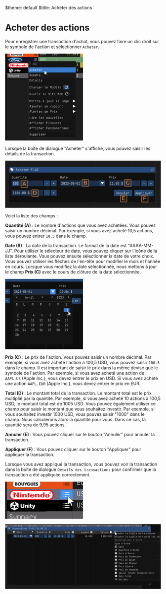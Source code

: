 $theme: default
$title: Acheter des actions

Acheter des actions
===================

Pour enregistrer une transaction d'achat, vous pouvez faire un clic droit sur le symbole de l'action et sélectionner `Acheter`.

<img src="./img/buy_stock_01.png" width="50%"/>

Lorsque la boîte de dialogue "Acheter" s'affiche, vous pouvez saisir les détails de la transaction.

![Acheter une action](./img/buy_stock_02.png)

Voici la liste des champs :

**Quantité (A)** : Le nombre d'actions que vous avez achetées. Vous pouvez saisir un nombre décimal. Par exemple, si vous avez acheté 10,5 actions, vous pouvez entrer `10.5` dans le champ.

**Date (B)** : La date de la transaction. Le format de la date est "AAAA-MM-JJ". Pour utiliser le sélecteur de date, vous pouvez cliquer sur l'icône de la liste déroulante. Vous pouvez ensuite sélectionner la date de votre choix. Vous pouvez utiliser les flèches de l'en-tête pour modifier le mois et l'année en cours. Lorsque vous modifiez la date sélectionnée, nous mettons à jour le champ **Prix (C)** avec le cours de clôture de la date sélectionnée. 

<img src="./img/buy_stock_03.png" width="50%"/>

**Prix (C)** : Le prix de l'action. Vous pouvez saisir un nombre décimal. Par exemple, si vous avez acheté l'action à 100,5 USD, vous pouvez saisir `100.5` dans le champ. Il est important de saisir le prix dans la même devise que le symbole de l'action. Par exemple, si vous avez acheté une action de `AAPL.US` (Apple Inc.), vous devez entrer le prix en USD. Si vous avez acheté une action `AAPL.EUR` (Apple Inc.), vous devez entrer le prix en EUR.

**Total (D)** : Le montant total de la transaction. Le montant total est le prix multiplié par la quantité. Par exemple, si vous avez acheté 10 actions à 100,5 USD, le montant total est de 1005 USD. Vous pouvez également utiliser ce champ pour saisir le montant que vous souhaitez investir. Par exemple, si vous souhaitez investir 1000 USD, vous pouvez saisir "1000" dans le champ. Nous calculerons alors la quantité pour vous. Dans ce cas, la quantité sera de 9,95 actions.

**Annuler (E)** : Vous pouvez cliquer sur le bouton "Annuler" pour annuler la transaction.

**Appliquer (F)** : Vous pouvez cliquer sur le bouton "Appliquer" pour appliquer la transaction.

Lorsque vous avez appliqué la transaction, vous pouvez voir la transaction dans la boîte de dialogue `Détails des transactions` pour confirmer que la transaction a été appliquée correctement.

<img src="./img/buy_stock_04.png" width="50%"/>

![Acheter des actions](./img/buy_stock_05.png)
